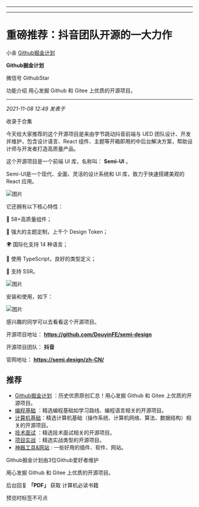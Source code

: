 ----------------------------------------
----------------------------------------
#  重磅推荐：抖音团队开源的一大力作

小金  [ Github掘金计划 ](javascript:void\(0\);)

**Github掘金计划** ![]()

微信号 GithubStar

功能介绍 用心发掘 Github 和 Gitee 上优质的开源项目。

____

_2021-11-08 12:49_ _发表于_

收录于合集

今天给大家推荐的这个开源项目是来由字节跳动抖音前端与 UED 团队设计、开发并维护，包含设计语言、React
组件、主题等开箱即用的中后台解决方案，帮助设计师与开发者打造高质量产品。

这个开源项目是一个前端 UI 库，名称叫： **Semi-UI** 。

Semi-UI是一个现代、全面、灵活的设计系统和 UI 库，致力于快速搭建美观的 React 应用。

![图片](https://mmbiz.qpic.cn/mmbiz_jpg/zRiam9B2qkhRQq86AAatAmPaCPGZMv6Pe8jUlkuD7wOwJ0HwHzVKzjsTaf3kbqVXicVppkjm8fhxo23GCMEJ594w/640?wx_fmt=jpeg&wxfrom=5&wx_lazy=1&wx_co=1)

它还拥有以下核心特性：

💪 58+高质量组件；

💅 强大的主题定制，上千个 Design Token；

🌍 国际化支持 14 种语言；

👏 使用 TypeScript，良好的类型定义；

🥳 支持 SSR。

![图片](https://mmbiz.qpic.cn/mmbiz_jpg/zRiam9B2qkhRQq86AAatAmPaCPGZMv6PecrGbjFDOTgbeLFLDgk56oBRjgkYCy9efnBR8r7mMBaXfYPAg6nnX0w/640?wx_fmt=jpeg)

安装和使用，如下：

![图片](https://mmbiz.qpic.cn/mmbiz_jpg/zRiam9B2qkhRQq86AAatAmPaCPGZMv6PeuBnn3ibzrDibX8T16dZSKuDyIXFy9GWDfqh83TbYm8RBI9LpZYaTox5A/640?wx_fmt=jpeg)

感兴趣的同学可以去看看这个开源项目。

开源项目地址： **https://github.com/DouyinFE/semi-design**

开源项目团队： **抖音**

官网地址： **https://semi.design/zh-CN/**

##  推荐

  * [Github掘金计划](https://mp.weixin.qq.com/mp/appmsgalbum?__biz=MzIwNDgzMzI3Mg==&action=getalbum&album_id=1571213952619954180#wechat_redirect) ：历史优质原创汇总！用心发掘 Github 和 Gitee 上优质的开源项目。
  * [编程基础](https://mp.weixin.qq.com/mp/appmsgalbum?action=getalbum&album_id=1632585323454971905&__biz=MzIwNDgzMzI3Mg==#wechat_redirect) ：精选编程基础如学习路线、编程语言相关的开源项目。
  * [计算机基础](https://mp.weixin.qq.com/mp/appmsgalbum?action=getalbum&album_id=1635325633234780161&__biz=MzIwNDgzMzI3Mg==#wechat_redirect)：精选计算机基础（操作系统、计算机网络、算法、数据结构）相关的开源项目。
  * [技术面试](https://mp.weixin.qq.com/mp/appmsgalbum?action=getalbum&album_id=1632589980491366403&__biz=MzIwNDgzMzI3Mg==#wechat_redirect) ：精选技术面试相关的开源项目。
  * [项目实战](https://mp.weixin.qq.com/mp/appmsgalbum?action=getalbum&album_id=1632590550748938241&__biz=MzIwNDgzMzI3Mg==#wechat_redirect) ：精选实战类型的开源项目。
  * [神器工具&网站](https://mp.weixin.qq.com/mp/appmsgalbum?__biz=MzIwNDgzMzI3Mg==&action=getalbum&album_id=1692140336665378820#wechat_redirect) : 一些好用的插件、软件、网站。

Github掘金计划由3位Github爱好者维护  

用心发掘 Github 和 Gitee 上优质的开源项目。

后台回复 **「PDF」** 获取 计算机必读书籍

预览时标签不可点

